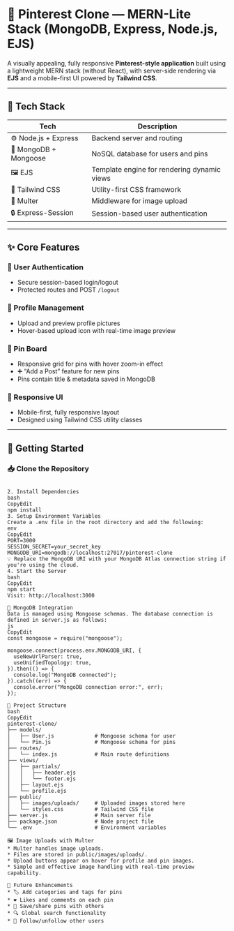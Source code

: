 # 📌 Pinterest Clone — MERN-Lite Stack (MongoDB, Express, Node.js, EJS)

A visually appealing, fully responsive **Pinterest-style application** built using a lightweight MERN stack (without React), with server-side rendering via **EJS** and a mobile-first UI powered by **Tailwind CSS**.

---

## 🧰 Tech Stack

| Tech                 | Description                                      |
|----------------------|--------------------------------------------------|
| ⚙️ Node.js + Express | Backend server and routing                       |
| 🌿 MongoDB + Mongoose | NoSQL database for users and pins               |
| 🖼️ EJS               | Template engine for rendering dynamic views     |
| 🎨 Tailwind CSS       | Utility-first CSS framework                     |
| 📸 Multer            | Middleware for image upload                     |
| 🔒 Express-Session   | Session-based user authentication               |

---

## ✨ Core Features

### 🔐 User Authentication
- Secure session-based login/logout
- Protected routes and POST `/logout`

### 👤 Profile Management
- Upload and preview profile pictures
- Hover-based upload icon with real-time image preview

### 📌 Pin Board
- Responsive grid for pins with hover zoom-in effect
- ➕ “Add a Post” feature for new pins
- Pins contain title & metadata saved in MongoDB

### 📱 Responsive UI
- Mobile-first, fully responsive layout
- Designed using Tailwind CSS utility classes

---

## 🚀 Getting Started

### 📥 Clone the Repository
```bashing Mongoose models. The MongoDB connection is defined in server.js:

2. Install Dependencies
bash
CopyEdit
npm install
3. Setup Environment Variables
Create a .env file in the root directory and add the following:
env
CopyEdit
PORT=3000
SESSION_SECRET=your_secret_key
MONGODB_URI=mongodb://localhost:27017/pinterest-clone
💡 Replace the MongoDB URI with your MongoDB Atlas connection string if you're using the cloud.
4. Start the Server
bash
CopyEdit
npm start
Visit: http://localhost:3000

💾 MongoDB Integration
Data is managed using Mongoose schemas. The database connection is defined in server.js as follows:
js
CopyEdit
const mongoose = require("mongoose");

mongoose.connect(process.env.MONGODB_URI, {
  useNewUrlParser: true,
  useUnifiedTopology: true,
}).then(() => {
  console.log("MongoDB connected");
}).catch((err) => {
  console.error("MongoDB connection error:", err);
});

📁 Project Structure
bash
CopyEdit
pinterest-clone/
├── models/
│   ├── User.js             # Mongoose schema for user
│   └── Pin.js              # Mongoose schema for pins
├── routes/
│   └── index.js            # Main route definitions
├── views/
│   ├── partials/
│   │   ├── header.ejs
│   │   └── footer.ejs
│   ├── layout.ejs
│   └── profile.ejs
├── public/
│   ├── images/uploads/     # Uploaded images stored here
│   └── styles.css          # Tailwind CSS file
├── server.js               # Main server file
├── package.json            # Node project file
└── .env                    # Environment variables

🖼️ Image Uploads with Multer
* Multer handles image uploads.
* Files are stored in public/images/uploads/.
* Upload buttons appear on hover for profile and pin images.
* Simple and effective image handling with real-time preview capability.

🌟 Future Enhancements
* 🏷️ Add categories and tags for pins
* ❤️ Likes and comments on each pin
* 📌 Save/share pins with others
* 🔍 Global search functionality
* 👥 Follow/unfollow other users


